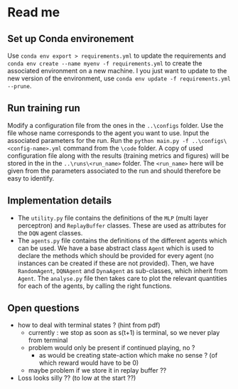 # Read me 

## Set up Conda environement
Use `conda env export > requirements.yml` to update the requirements and `conda env create --name myenv -f requirements.yml` to create the associated environment on a new machine. I you just want to update to the new version of the environment, use `conda env update -f requirements.yml --prune`.  

## Run training run
Modify a configuration file from the ones in the `..\configs` folder. Use the file whose name corresponds to the agent you want to use. Input the associated parameters for the run. Run the `python main.py -f ..\configs\<config-name>.yml` command from the `\code` folder. A copy of used configuration file along with the results (training metrics and figures) will be stored in the in the `..\runs\<run_name>` folder. The `<run_name>` here will be given from the parameters associated to the run and should therefore be easy to identify.  
 
## Implementation details
* The `utility.py` file contains the definitions of the `MLP` (multi layer perceptron) and `ReplayBuffer` classes. These are used as attributes for the `DQN` agent classes. 
* The `agents.py` file contains the definitions of the different agents which can be used. We have a base abstract class `Agent` which is used to declare the methods which should be provided for every agent (no instances can be created if these are not provided). Then, we have `RandomAgent`, `DQNAgent` and `DynaAgent` as sub-classes, which inherit from `Agent`. The `analyse.py` file then takes care to plot the relevant quantities for each of the agents, by calling the right functions.  
  

## Open questions 
* how to deal with terminal states ? (hint from pdf)
  * currently : we stop as soon as s(t+1) is terminal, so we never play from terminal 
  * problem would only be present if continued playing, no ? 
    * as would be creating state-action which make no sense ? (of which reward would have to be 0)
  * maybe problem if we store it in replay buffer ??
* Loss looks silly ?? (to low at the start ??)


